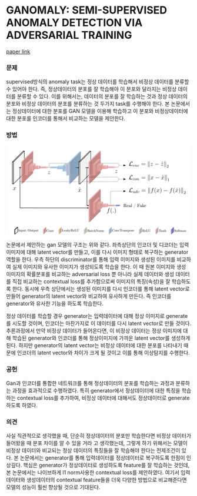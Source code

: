 # GANOMALY: SEMI-SUPERVISED ANOMALY DETECTION VIA ADVERSARIAL TRAINING

[paper link](https://arxiv.org/abs/1805.06725)

### 문제

supervised방식의 anomaly task는 정상 데이터를 학습해서 비정상 데이터를 분류할 수 있어야 한다. 즉, 정상데이터의 분포를 잘 학습해야 이 분포와 달라지는 비정상 데이터를 분류할 수 있다. 이를 위해서는, 데이터의 분포를 잘 학습하는 것과 정상 데이터의 분포와 비정상 데이터의 분포를 분류하는 것 두가지 task를 수행해야 한다. 본 논문에서는 정상데이터에 대한 분포를 GAN 모델을 이용해 학습하고 이 분포와 비정상데이터에 대한 분포를 인코더를 통해서 비교하는 모델을 제안한다.

### 방법

<p align="center"><img src="../resource/akcay2018ganomaly_1.png"></p>

논문에서 제안하는 gan 모델의 구조는 위와 같다.
좌측상단의 인코더 및 디코더는 입력 이미지에 대해 latent vector를 만들고, 이를 다시 이미지 형태로 복구하는 generator 역할을 한다. 우측 하단의 discriminator를 통해 입력 이미지와 생성된 이미지를 비교하여 실제 이미지와 유사한 이미지가 생성되도록 학습을 한다. 이 때 원본 이미지와 생성 이미지의 확률분포를 비교하는 adversarial loss 뿐 아니라 실제 데이터와 생성 데이터를 직접 비교하는 contextual loss를 추가함으로써 이미지의 특징(속성)을 잘 학습하도록 한다. 
동시에 우측 상단에서는 생성된 이미지를 다시 인코더를 통해 latent vector로 만들어 generator의 latent vector와 비교하여 유사하게 만든다. 즉 인코더를 generator와 유사한 기능을 하도록 학습한다. 

정상 데이터를 학습할 경우 generator는 입력데이터에 대해 정상 이미지로 generate를 시도할 것이며, 인코더는 마찬가지로 이 데이터를 다시 latent vector로 만들 것이다. 추론과정에서 만약 비정상 데이터가 들어온다면, 이 비정상 데이터는 정상 이미지에 대해 학습된 generator와 인코더를 통해 정상이미지에 가까운 latent vector를 생성하게 된다. 하지만 generator의 latent vector는 
비정상 데이터에 대한 분포를 나타내기 때문에 인코더의 latent vector와 차이가 크게 될 것이고 이를 통해 이상탐지를 수행한다.

### 공헌

Gan과 인코더를 통합한 네트워크를 통해 정상데이터의 분포를 학습하는 과정과 분류하는 과정을 효과적으로 수행하였다. 특히 generator에서 정상데이터에 대한 특징을 학습하는 contextual loss를 추가하여, 비정상 데이터에 대해서도 정상데이터로 generate하도록 하였다.

### 의견

사실 직관적으로 생각했을 때, 단순히 정상데이터의 분포만 학습한다면 비정상 데이터가 들어왔을 때 분포 차이를 알 수 있을 거라 고 생각했는데, 그렇게 하기 위해서는 모델이 비정상 데이터와 비교되는 정상 데이터의 특징들을 잘 학습해야 한다는 전제조건이 있다. 본 논문에서는 generator를 통해 입력데이터를 정상데이터로 복구하도록 한점이 인상깊다. 핵심은 generator가 정상데이터로 생성하도록 feature를 잘 학습하는 것인데, 본 논문에서는 나이브하게 l1 norm사용한 contextual loss를 제안하였다. 여기서 입력데이터와 생성데이터의 contextual feature들을 더욱 다양한 방법으로 비교해준다면 모델의 성능이 훨씬 향상될 것으로 기대된다. 
